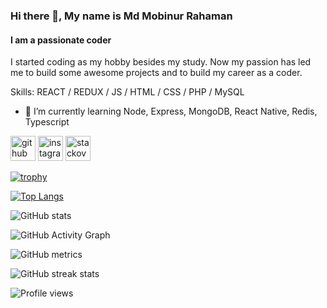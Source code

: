 ### Hi there 👋, My name is Md Mobinur Rahaman
#### I am a passionate coder
I started coding as my hobby besides my study. Now my passion has led me to build some awesome projects and to build my career as a coder.

Skills: REACT / REDUX / JS / HTML / CSS / PHP / MySQL
 
- 🌱 I’m currently learning Node, Express, MongoDB, React Native, Redis, Typescript 



[<img src='https://cdn.jsdelivr.net/npm/simple-icons@3.0.1/icons/github.svg' alt='github' height='40'>](https://github.com/MobinurRahaman)  [<img src='https://cdn.jsdelivr.net/npm/simple-icons@3.0.1/icons/instagram.svg' alt='instagram' height='40'>](https://www.instagram.com/mobinur.rahaman97/)  [<img src='https://cdn.jsdelivr.net/npm/simple-icons@3.0.1/icons/stackoverflow.svg' alt='stackoverflow' height='40'>](https://stackoverflow.com/users/12368573)  


[![trophy](https://github-profile-trophy.vercel.app/?username=MobinurRahaman)](https://github.com/ryo-ma/github-profile-trophy)

[![Top Langs](https://github-readme-stats.vercel.app/api/top-langs/?username=MobinurRahaman)](https://github.com/anuraghazra/github-readme-stats)

![GitHub stats](https://github-readme-stats.vercel.app/api?username=MobinurRahaman&show_icons=true&count_private=true)  

![GitHub Activity Graph](https://activity-graph.herokuapp.com/graph?username=MobinurRahaman)  

![GitHub metrics](https://metrics.lecoq.io/MobinurRahaman)  

![GitHub streak stats](https://github-readme-streak-stats.herokuapp.com/?user=MobinurRahaman)  

![Profile views](https://gpvc.arturio.dev/MobinurRahaman)  
